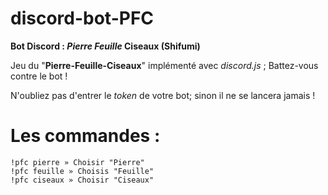 # discord-bot-PFC
**Bot Discord : _Pierre Feuille_ Ciseaux (Shifumi)**

Jeu du "**Pierre-Feuille-Ciseaux**" implémenté avec *discord.js* ; Battez-vous contre le bot !

N'oubliez pas d'entrer le *token* de votre bot; sinon il ne se lancera jamais !

# **Les commandes :**

```
!pfc pierre » Choisir "Pierre"
!pfc feuille » Choisis "Feuille"
!pfc ciseaux » Choisir "Ciseaux"
```
